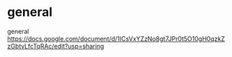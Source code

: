 # general
general
https://docs.google.com/document/d/1ICsVxYZzNo8gt7JPr0t5O10gH0qzkZzGbtvLfcTqRAc/edit?usp=sharing
